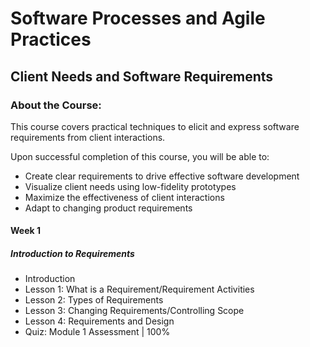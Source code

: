 # Software Processes and Agile Practices
## Client Needs and Software Requirements
### About the Course:
This course covers practical techniques to elicit and express software requirements from client interactions.

Upon successful completion of this course, you will be able to:

 - Create clear requirements to drive effective software development
 - Visualize client needs using low-fidelity prototypes
 - Maximize the effectiveness of client interactions
 - Adapt to changing product requirements
 
#### Week 1
##### Introduction to Requirements
- Introduction
- Lesson 1: What is a Requirement/Requirement Activities
- Lesson 2: Types of Requirements
- Lesson 3: Changing Requirements/Controlling Scope
- Lesson 4: Requirements and Design
- Quiz: Module 1 Assessment | 100%